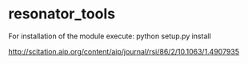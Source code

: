 # resonator_tools

For installation of the module execute:
python setup.py install

http://scitation.aip.org/content/aip/journal/rsi/86/2/10.1063/1.4907935
